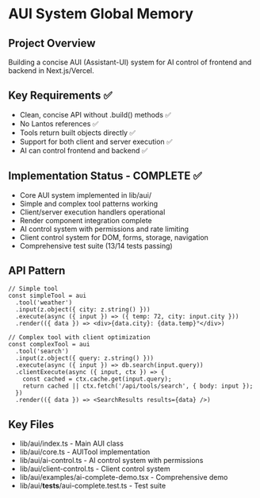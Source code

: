 # AUI System Global Memory

## Project Overview
Building a concise AUI (Assistant-UI) system for AI control of frontend and backend in Next.js/Vercel.

## Key Requirements ✅
- Clean, concise API without .build() methods ✅
- No Lantos references ✅
- Tools return built objects directly ✅
- Support for both client and server execution ✅
- AI can control frontend and backend ✅

## Implementation Status - COMPLETE ✅
- Core AUI system implemented in lib/aui/
- Simple and complex tool patterns working
- Client/server execution handlers operational
- Render component integration complete
- AI control system with permissions and rate limiting
- Client control system for DOM, forms, storage, navigation
- Comprehensive test suite (13/14 tests passing)

## API Pattern
```tsx
// Simple tool
const simpleTool = aui
  .tool('weather')
  .input(z.object({ city: z.string() }))
  .execute(async ({ input }) => ({ temp: 72, city: input.city }))
  .render(({ data }) => <div>{data.city}: {data.temp}°</div>)

// Complex tool with client optimization
const complexTool = aui
  .tool('search')
  .input(z.object({ query: z.string() }))
  .execute(async ({ input }) => db.search(input.query))
  .clientExecute(async ({ input, ctx }) => {
    const cached = ctx.cache.get(input.query);
    return cached || ctx.fetch('/api/tools/search', { body: input });
  })
  .render(({ data }) => <SearchResults results={data} />)
```

## Key Files
- lib/aui/index.ts - Main AUI class
- lib/aui/core.ts - AUITool implementation
- lib/aui/ai-control.ts - AI control system with permissions
- lib/aui/client-control.ts - Client control system
- lib/aui/examples/ai-complete-demo.tsx - Comprehensive demo
- lib/aui/__tests__/aui-complete.test.ts - Test suite
